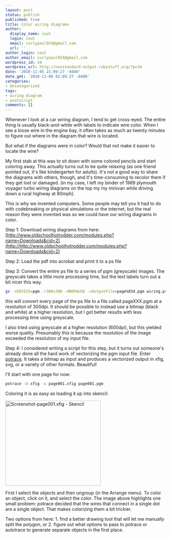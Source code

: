 ```yaml
---
layout: post
status: publish
published: true
title: Color wiring diagrams
author:
  display_name: cout
  login: cout
  email: curlypaul924@gmail.com
  url: ''
author_login: cout
author_email: curlypaul924@gmail.com
wordpress_id: 34
wordpress_url: http://nonstandard-output.rubystuff.org/?p=34
date: '2010-11-05 21:09:27 -0400'
date_gmt: '2010-11-06 02:09:27 -0400'
categories:
- Uncategorized
tags:
- wiring diagram
- postscript
comments: []
---
```

Whenever I look at a car wiring diagram, I tend to get cross-eyed.  The entire thing is usually black-and-white with labels to indicate wire color.  When I see a loose wire in the engine bay, it often takes as much as twenty minutes to figure out where in the diagram that wire is located.

But what if the diagrams were in color?  Would that not make it easier to locate the wire?

My first stab at this was to sit down with some colored pencils and start coloring away.  This actually turns out to be quite relaxing (as one friend pointed out, it's like kindergarten for adults).  It's not a good way to share the diagrams with others, though, and it's time-consuming to recolor them if they get lost or damaged.  (in my case, I left my binder of 1989 plymouth voyager turbo wiring diagrams on the top my my minivan while driving down a rural highway at 80mph).

This is why we invented computers.  Some people may tell you it had to do with codebreaking or physical simulations or the internet, but the real reason they were invented was so we could have our wiring diagrams in color.

Step 1: Download wiring diagrams from here: [http://www.oldschoolhotrodder.com/modules.php?name=Downloads&cid=2](http://http://www.oldschoolhotrodder.com/modules.php?name=Downloads&cid=2)

Step 2: Load the pdf into acrobat and print it to a ps file

Step 3: Convert the entire ps file to a series of pgm (greyscale) images.  The greyscale takes a little more processing time, but the text labels turn out a bit nicer this way.

```bash
gs -sDEVICE=pgm -r300x300 -dNOPAUSE -sOutputFile=page%03d.pgm wiring.ps
```


this will convert every page of the ps file to a file called pageXXX.pgm at a resolution of 300dpi.  It should be possible to instead use a bitmap (black and white) at a higher resolution, but I got better results with less processing time using greyscale.

I also tried using greyscale at a higher resolution (600dpi), but this yielded worse quality.  Presumably this is because the resolution of the image exceeded the resolution of my input file.

Step 4: I considered writing a script for this step, but it turns out someone's already done all the hard work of vectorizing the pgm input file.  Enter [potrace](http://potrace.sourceforge.net/).  It takes a bitmap as input and produces a vectorized output in xfig, svg, or a variety of other formats.  Beautiful!

I'll start with one page for now:

```bash
potrace -b xfig -o page001.xfig page001.pgm
```


Coloring it is as easy as loading it up into skencil:

<img src="http://nonstandard-output.rubystuff.org/wp-content/uploads/2010/11/Screenshot-page001.xfig-Skencil-300x266.png" alt="Screenshot-page001.xfig - Skencil" title="Screenshot-page001.xfig - Skencil" width="300" height="266" class="alignnone size-medium wp-image-37" />

First I select the objects and then ungroup (in the Arrange menu).  To color an object, click on it, and select the color.    The image above highlights one small problem:  potrace decided that the wires that connect in a single dot are a single object.  That makes colorizing them a bit trickier.

Two options from here: 1. find a better drawing tool that will let me manually split the polygon, or 2. figure out what options to pass to potrace or autotrace to generate separate objects in the first place.

